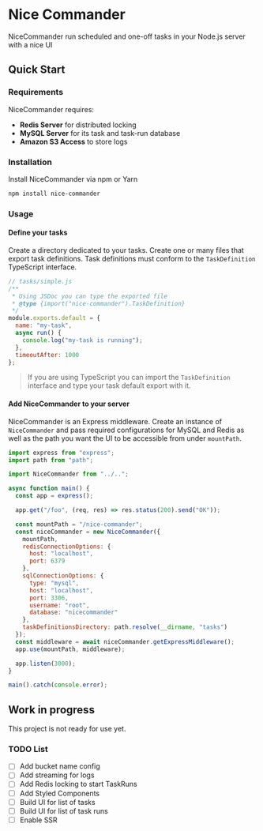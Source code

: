 # Nice Commander

NiceCommander run scheduled and one-off tasks in your Node.js server with a nice UI

## Quick Start

### Requirements

NiceCommander requires:

- **Redis Server** for distributed locking
- **MySQL Server** for its task and task-run database
- **Amazon S3 Access** to store logs

### Installation

Install NiceCommander via npm or Yarn

```bash
npm install nice-commander
```

### Usage

#### Define your tasks

Create a directory dedicated to your tasks. Create one or many files that export task definitions. Task definitions must conform to the `TaskDefinition` TypeScript interface.

```javascript
// tasks/simple.js
/**
 * Using JSDoc you can type the exported file
 * @type {import("nice-commander").TaskDefinition}
 */
module.exports.default = {
  name: "my-task",
  async run() {
    console.log("my-task is running");
  },
  timeoutAfter: 1000
};
```

> If you are using TypeScript you can import the `TaskDefinition` interface and type your task default export with it.

#### Add NiceCommander to your server

NiceCommander is an Express middleware. Create an instance of `NiceCommander` and pass required configurations for MySQL and Redis as well as the path you want the UI to be accessible from under `mountPath`.

```javascript
import express from "express";
import path from "path";

import NiceCommander from "../..";

async function main() {
  const app = express();

  app.get("/foo", (req, res) => res.status(200).send("OK"));

  const mountPath = "/nice-commander";
  const niceCommander = new NiceCommander({
    mountPath,
    redisConnectionOptions: {
      host: "localhost",
      port: 6379
    },
    sqlConnectionOptions: {
      type: "mysql",
      host: "localhost",
      port: 3306,
      username: "root",
      database: "nicecommander"
    },
    taskDefinitionsDirectory: path.resolve(__dirname, "tasks")
  });
  const middleware = await niceCommander.getExpressMiddleware();
  app.use(mountPath, middleware);

  app.listen(3000);
}

main().catch(console.error);
```

## Work in progress

This project is not ready for use yet.

### TODO List

- [ ] Add bucket name config
- [ ] Add streaming for logs
- [ ] Add Redis locking to start TaskRuns
- [ ] Add Styled Components
- [ ] Build UI for list of tasks
- [ ] Build UI for list of task runs
- [ ] Enable SSR
